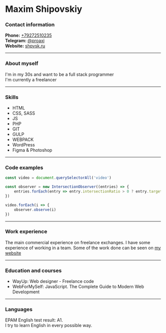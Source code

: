 # Maxim Shipovskiy

### Contact information
__Phone:__ [+79272510235](tel:+79272510235) \
__Telegram:__ [@proaxi](tg://resolve?domain=proaxi/) \
__Website:__ [shpvsk.ru](https://shpvsk.ru/)

---
### About myself
I'm in my 30s and want to be a full stack programmer \
I'm currently a freelancer

---
### Skills
* HTML
* CSS, SASS
* JS
* PHP
* GIT
* GULP
* WEBPACK
* WordPress
* Figma & Photoshop

---
### Code examples
```javascript
const video = document.querySelectorAll('video')

const observer = new IntersectionObserver((entries) => {
	entries.forEach(entry => entry.intersectionRatio > 0 ? entry.target.play() : entry.target.pause() )
})

video.forEach(i => {
	observer.observe(i)
})
```

---
### Work experience
The main commercial experience on freelance exchanges.
I have some experience of working in a team.
Some of the work done can be seen on [my website](https://shpvsk.ru/works/)

---
### Education and courses
* WayUp: Web designer - Freelance code
* WebForMySelf: JavaScript. The Complete Guide to Modern Web Development

---
### Languages
EPAM English test result: A1. \
I try to learn English in every possible way.
